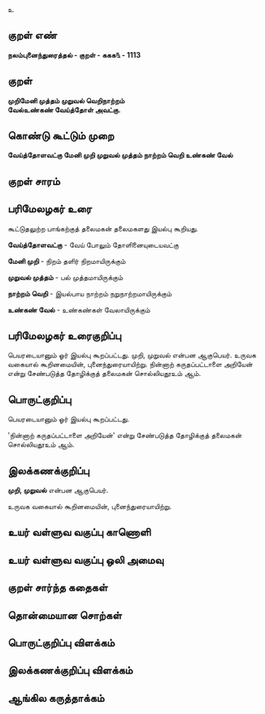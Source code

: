 உ

## குறள் எண் 

**நலம்புனைந்துரைத்தல் - குறள் - ககக௩ - 1113**

## குறள் 

**முறிமேனி முத்தம் முறுவல் வெறிநாற்றம்  
வேல்உண்கண் வேய்த்தோள் அவட்கு.**

## கொண்டு கூட்டும் முறை

**வேய்த்தோளவட்கு மேனி முறி முறுவல் முத்தம் நாற்றம் வெறி உண்கண் வேல்**

## குறள் சாரம் 


## பரிமேலழகர் உரை

கூட்டுதலுற்ற பாங்கற்குத் தலைமகன் தலைமகளது இயல்பு கூறியது. 

**வேய்த்தோளவட்கு** - வேய் போலும் தோளினையுடையவட்கு

**மேனி முறி** - நிறம் தளிர் நிறமாயிருக்கும் 

**முறுவல் முத்தம்** - பல் முத்தமாயிருக்கும் 

**நாற்றம் வெறி** - இயல்பாய நாற்றம் நறுநாற்றமாயிருக்கும் 

**உண்கண் வேல்** - உண்கண்கள் வேலாயிருக்கும்

## பரிமேலழகர் உரைகுறிப்பு   

பெயரடையானும் ஓர் இயல்பு கூறப்பட்டது. முறி, முறுவல் என்பன ஆகுபெயர். உருவக வகையால் கூறினமையின், புனைந்துரையாயிற்று. நின்னாற் கருதப்பட்டாளை அறியேன் என்று சேண்படுத்த தோழிக்குத் தலைமகன் சொல்லியதூஉம் ஆம்.

## பொருட்குறிப்பு 

பெயரடையானும் ஓர் இயல்பு கூறப்பட்டது.

'நின்னாற் கருதப்பட்டாளை அறியேன்' என்று சேண்படுத்த தோழிக்குத் தலைமகன் சொல்லியதூஉம் ஆம்.

## இலக்கணக்குறிப்பு  

**முறி, முறுவல்** என்பன ஆகுபெயர். 

உருவக வகையால் கூறினமையின், புனைந்துரையாயிற்று.

## உயர் வள்ளுவ வகுப்பு காணொளி


## உயர் வள்ளுவ வகுப்பு ஒலி அமைவு 

 
## குறள் சார்ந்த கதைகள் 


## தொன்மையான சொற்கள்


## பொருட்குறிப்பு விளக்கம்


## இலக்கணக்குறிப்பு விளக்கம்


## ஆங்கில கருத்தாக்கம் 


